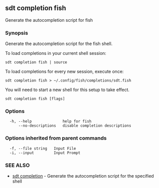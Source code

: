 ## sdt completion fish

Generate the autocompletion script for fish

### Synopsis

Generate the autocompletion script for the fish shell.

To load completions in your current shell session:

	sdt completion fish | source

To load completions for every new session, execute once:

	sdt completion fish > ~/.config/fish/completions/sdt.fish

You will need to start a new shell for this setup to take effect.


```
sdt completion fish [flags]
```

### Options

```
  -h, --help              help for fish
      --no-descriptions   disable completion descriptions
```

### Options inherited from parent commands

```
  -f, --file string   Input File
  -i, --input         Input Prompt
```

### SEE ALSO

* [sdt completion](sdt_completion.md)	 - Generate the autocompletion script for the specified shell

